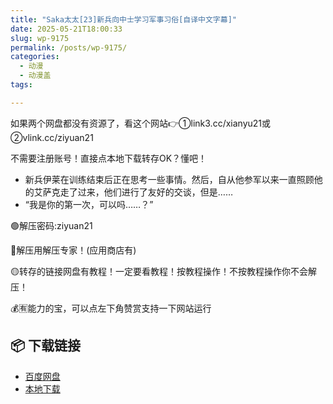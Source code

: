 ```yaml
---
title: "Saka太太[23]新兵向中士学习军事习俗[自译中文字幕]"
date: 2025-05-21T18:00:33
slug: wp-9175
permalink: /posts/wp-9175/
categories:
  - 动漫
  - 动漫盖
tags:

---
```


如果两个网盘都没有资源了，看这个网站👉①link3.cc/xianyu21或②vlink.cc/ziyuan21

不需要注册账号！直接点本地下载转存OK？懂吧！

*   新兵伊莱在训练结束后正在思考一些事情。然后，自从他参军以来一直照顾他的艾萨克走了过来，他们进行了友好的交谈，但是……
*   “我是你的第一次，可以吗……？”

🟢解压密码:ziyuan21

🔵解压用解压专家！(应用商店有)

🟡转存的链接网盘有教程！一定要看教程！按教程操作！不按教程操作你不会解压！

💰🈶能力的宝，可以点左下角赞赏支持一下网站运行

## 📦 下载链接
- [百度网盘](https://blziyuan21.com/pay-download/9175?key=aa2caa2d35&down_id=0)
- [本地下载](https://blziyuan21.com/pay-download/9175?key=aa2caa2d35&down_id=1)

